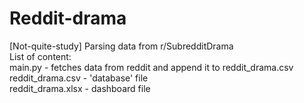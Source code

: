 # Reddit-drama
[Not-quite-study] Parsing data from r/SubredditDrama  
List of content:  
 main.py - fetches data from reddit and append it to reddit_drama.csv  
 reddit_drama.csv - 'database' file  
 reddit_drama.xlsx - dashboard file
 
